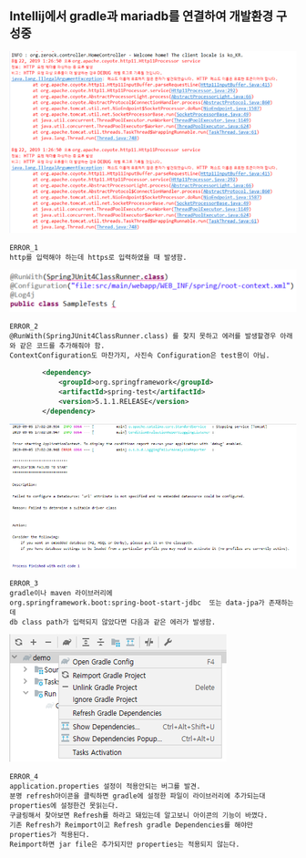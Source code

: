 ## Intellij에서 gradle과 mariadb를 연결하여 개발환경 구성중



![ERROR_1](../img/Http11Processor.PNG)
   

```
ERROR_1  
http를 입력해야 하는데 https로 입력하였을 때 발생함.
```


![ERROR_2](../img/SpringJUnit4ClassRunner.PNG)

```
ERROR_2  
@RunWith(SpringJUnit4ClassRunner.class) 를 찾지 못하고 에러를 발생할경우 아래와 같은 코드를 추가해줘야 함.  
ContextConfiguration도 마찬가지, 사진속 Configuration은 test용이 아님.
```

```xml
        <dependency>
			<groupId>org.springframework</groupId>
			<artifactId>spring-test</artifactId>
			<version>5.1.1.RELEASE</version>
		</dependency>
```

![ERROR_3](../img/Url.PNG)

```
ERROR_3  
gradle이나 maven 라이브러리에  
org.springframework.boot:spring-boot-start-jdbc  또는 data-jpa가 존재하는데
db class path가 입력되지 않았다면 다음과 같은 에러가 발생함.
```

![ERROR_4](../img/Gradle.PNG)  
```
ERROR_4  
application.properties 설정이 적용안되는 버그를 발견.
분명 refresh아이콘을 클릭하면 gradle에 설정한 파일이 라이브러리에 추가되는대 properties에 설정한건 못읽는다.
구글링해서 찾아보면 Refresh를 하라고 돼있는데 알고보니 아이콘의 기능이 바꼈다.
기존 Refresh가 Reimport이고 Refresh gradle Dependencies를 해야만 properties가 적용된다.   
Reimport하면 jar file은 추가되지만 properties는 적용되지 않는다.

```